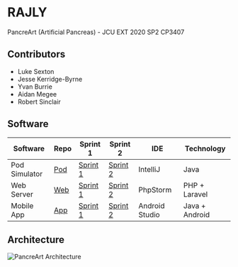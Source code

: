 # RAJLY

PancreArt (Artificial Pancreas) - JCU EXT 2020 SP2 CP3407

## Contributors

 - Luke Sexton
 - Jesse Kerridge-Byrne
 - Yvan Burrie
 - Aidan Megee
 - Robert Sinclair

## Software

| Software      | Repo | Sprint 1 | Sprint 2 | IDE | Technology |
|---------------|------|----------|----------|-----|------------|
| Pod Simulator | [Pod](https://github.com/jc444304/rajly-pod) | [Sprint 1](https://github.com/jc444304/rajly-pod/projects/1) | [Sprint 2](https://github.com/jc444304/rajly-pod/projects/2) | IntelliJ | Java |
| Web Server    | [Web](https://github.com/jc444304/rajly-web) | [Sprint 1](https://github.com/jc444304/rajly-web/projects/1) | [Sprint 2](https://github.com/jc444304/rajly-web/projects/2) | PhpStorm | PHP + Laravel |
| Mobile App    | [App](https://github.com/jc444304/rajly-app) | [Sprint 1](https://github.com/jc444304/rajly-app/projects/1) | [Sprint 2](https://github.com/jc444304/rajly-app/projects/2) | Android Studio | Java + Android |

## Architecture

![PancreArt Architecture](https://github.com/jc444304/rajly/wiki/assets/A1-Planning-Architecture.png)
